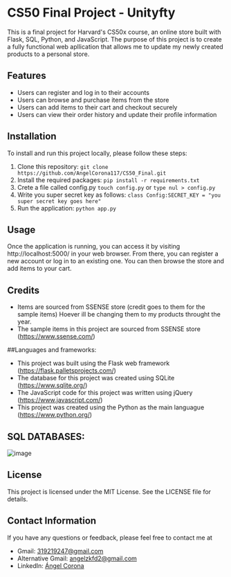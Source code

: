 # CS50 Final Project -  Unityfty

This is a final project for Harvard's CS50x course, an online store built with Flask, SQL, Python, and JavaScript. The purpose of this project is to create a fully functional web apllication that allows me to update my newly created products to a personal store.

## Features

- Users can register and log in to their accounts
- Users can browse and purchase items from the store
- Users can add items to their cart and checkout securely
- Users can view their order history and update their profile information

## Installation

To install and run this project locally, please follow these steps:

1. Clone this repository: `git clone https://github.com/AngelCorona117/CS50_Final.git`
2. Install the required packages: `pip install -r requirements.txt`
3. Crete a file called config.py  `touch config.py` or  `type nul > config.py`
4. Write you super secret key as follows: `class Config:SECRET_KEY = "you super secret key goes here"`
5. Run the application: `python app.py`

## Usage

Once the application is running, you can access it by visiting http://localhost:5000/ in your web browser. From there, you can register a new account or log in to an existing one. You can then browse the store and add items to your cart. 

## Credits
- Items are sourced from SSENSE store (credit goes to them for the sample items) Hoever ill be changing them to my products throught the year.
- The sample items in this project are sourced from SSENSE store (https://www.ssense.com/)


##Languages and frameworks:
- This project was built using the Flask web framework (https://flask.palletsprojects.com/)
- The database for this project was created using SQLite (https://www.sqlite.org/)
- The JavaScript code for this project was written using jQuery (https://www.javascript.com/)
- This project was created using the Python as the main languague  (https://www.python.org/)

## SQL DATABASES:
![image](https://user-images.githubusercontent.com/114787259/233714123-2002056e-b4bd-46bb-849d-341bcf14fef8.png)

## License

This project is licensed under the MIT License. See the LICENSE file for details.

## Contact Information

If you have any questions or feedback, please feel free to contact me at

- Gmail: [319219247@gmail.com](mailto:319219247@gmail.com)
- Alternative Gmail: [angelzkfd2@gmail.com](mailto:angelzkfd2@gmail.com)
- LinkedIn: [Ángel Corona](https://www.linkedin.com/in/%C3%A1ngel-corona-62b924268/)

